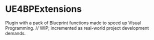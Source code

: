 # UE4BPExtensions
Plugin with a pack of Blueprint functions made to speed up Visual Programming.
//
WIP; incremented as real-world project development demands.
